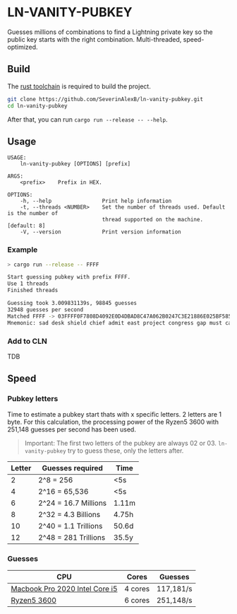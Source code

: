 # LN-VANITY-PUBKEY

Guesses millions of combinations to find a Lightning private key so the public key starts with the right combination.
Multi-threaded, speed-optimized.

## Build

The [rust toolchain](https://doc.rust-lang.org/cargo/getting-started/installation.html) is required to build the project.

```bash
git clone https://github.com/SeverinAlexB/ln-vanity-pubkey.git
cd ln-vanity-pubkey
```

After that, you can run `cargo run --release -- --help`.

## Usage

```text
USAGE:
    ln-vanity-pubkey [OPTIONS] [prefix]

ARGS:
    <prefix>    Prefix in HEX.

OPTIONS:
    -h, --help                Print help information
    -t, --threads <NUMBER>    Set the number of threads used. Default is the number of 
                              thread supported on the machine. [default: 8]
    -V, --version             Print version information
```

### Example
```bash
> cargo run --release -- FFFF

Start guessing pubkey with prefix FFFF.
Use 1 threads
Finished threads

Guessing took 3.009831139s, 98845 guesses
32948 guesses per second
Matched FFFF -> 03FFFF0F7808D4092E0D4DBAD8C47A062B0247C3E21886E025BF585582D67BFD9F
Mnemonic: sad desk shield chief admit east project congress gap must captain fly page project spawn paddle theory fold neglect dial world husband frost day
```

### Add to CLN

TDB

## Speed

### Pubkey letters

Time to estimate a pubkey start thats with x specific letters. 2 letters are 1 byte.
For this calculation, the processing power of the Ryzen5 3600 with 251,148 guesses per second has been used.

> Important: The first two letters of the pubkey are always 02 or 03. `ln-vanity-pubkey` try to guess these, only
> the letters after.

| Letter | Guesses required     | Time  |
|--------|----------------------|-------|
| 2      | 2^8 = 256            | <5s   |
| 4      | 2^16 = 65,536        | <5s   |
| 6      | 2^24 = 16.7 Millions | 1.11m |
| 8      | 2^32 = 4.3 Billions  | 4.75h |
| 10     | 2^40 = 1.1 Trillions | 50.6d |
| 12     | 2^48 = 281 Trillions | 35.5y |

### Guesses

| CPU                                                                                 | Cores   | Guesses   |
|-------------------------------------------------------------------------------------|---------|-----------|
| [Macbook Pro 2020 Intel Core i5](https://support.apple.com/kb/SP819?locale=en_GB)   | 4 cores | 117,181/s |
| [Ryzen5 3600](https://www.hetzner.com/dedicated-rootserver/ax41)                    | 6 cores | 251,148/s |
